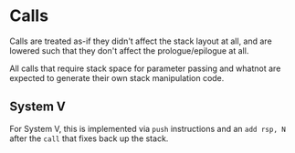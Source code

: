 # Calls

Calls are treated as-if they didn't affect the stack layout at all, and are lowered
such that they don't affect the prologue/epilogue at all. 

All calls that require stack space for parameter passing and whatnot are expected
to generate their own stack manipulation code. 

## System V

For System V, this is implemented via `push` instructions and
an `add rsp, N` after the `call` that fixes back up the stack.